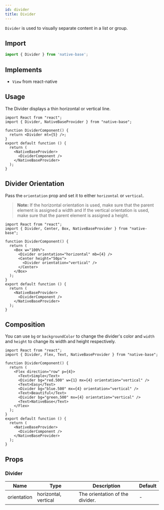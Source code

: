 ```yaml
---
id: divider
title: Divider
---
```


`Divider` is used to visually separate content in a list or group.

## **Import**

```jsx
import { Divider } from 'native-base';
```

## Implements

- `View` from react-native

## Usage

The Divider displays a thin horizontal or vertical line.

```SnackPlayer name=Divider%20Usage
import React from "react";
import { Divider, NativeBaseProvider } from "native-base";

function DividerComponent() {
  return <Divider mt={5} />;
}
export default function () {
  return (
    <NativeBaseProvider>
      <DividerComponent />
    </NativeBaseProvider>
  );
}
```

## Divider Orientation

Pass the `orientation` prop and set it to either `horizontal` or `vertical`.

> **Note:** If the horizontal orientation is used, make sure that the parent element is assigned a width and If the vertical orientation is used, make sure that the parent element is assigned a height.

```SnackPlayer name=Divider%20Divider Orientation
import React from "react";
import { Divider, Center, Box, NativeBaseProvider } from "native-base";

function DividerComponent() {
  return (
    <Box w="100%">
      <Divider orientation="horizontal" mb={4} />
      <Center height="50px">
        <Divider orientation="vertical" />
      </Center>
    </Box>
  );
}
export default function () {
  return (
    <NativeBaseProvider>
      <DividerComponent />
    </NativeBaseProvider>
  );
}
```

## Composition

You can use `bg` or `backgroundColor` to change the divider's color and `width` and `height` to change its width and height respectively.

```SnackPlayer name=Divider%20Composition
import React from "react";
import { Divider, Flex, Text, NativeBaseProvider } from "native-base";

function DividerComponent() {
  return (
    <Flex direction="row" p={4}>
      <Text>Simple</Text>
      <Divider bg="red.500" w={1} mx={4} orientation="vertical" />
      <Text>Easy</Text>
      <Divider bg="blue.500" mx={4} orientation="vertical" />
      <Text>Beautiful</Text>
      <Divider bg="green.500" mx={4} orientation="vertical" />
      <Text>NativeBase</Text>
    </Flex>
  );
}
export default function () {
  return (
    <NativeBaseProvider>
      <DividerComponent />
    </NativeBaseProvider>
  );
}
```

## Props

### Divider

| Name        | Type                 | Description                     | Default |
| ----------- | -------------------- | ------------------------------- | ------- |
| orientation | horizontal, vertical | The orientation of the divider. | -       |
